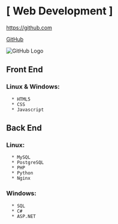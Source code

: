 # [ Web Development ]

https://github.com

[GitHub](https://github.com)

![GitHub Logo](/images/logo.png)

## **Front End**
  ### Linux & Windows:
      * HTML5
      * CSS
      * Javascript

## **Back End**
  ### Linux:
      * MySQL
      * PostgreSQL
      * PHP
      * Python
      * Nginx
  
  ### Windows:
      * SQL
      * C#
      * ASP.NET

